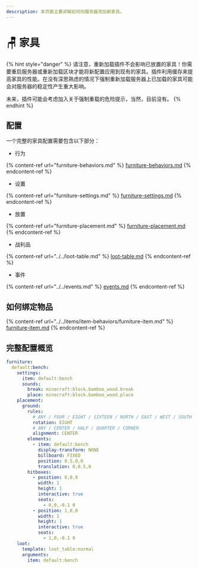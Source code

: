 ```yaml
---
description: 本页面主要讲解如何向服务器添加新家具。
---
```


# 🪑 家具

{% hint style="danger" %}
请注意，重新加载插件不会影响已放置的家具！你需要重启服务器或重新加载区块才能将新配置应用到现有的家具。插件利用缓存来提高家具的性能。在没有深思熟虑的情况下强制重新加载服务器上已加载的家具可能会对服务器的稳定性产生重大影响。

未来，插件可能会考虑加入关于强制重载的危险提示，当然，目前没有。
{% endhint %}

## 配置 <a href="#sections-to-configure" id="sections-to-configure"></a>

一个完整的家具配置需要包含以下部分：

* 行为

{% content-ref url="furniture-behaviors.md" %}
[furniture-behaviors.md](furniture-behaviors.md)
{% endcontent-ref %}

* 设置

{% content-ref url="furniture-settings.md" %}
[furniture-settings.md](furniture-settings.md)
{% endcontent-ref %}

* 放置

{% content-ref url="furniture-placement.md" %}
[furniture-placement.md](furniture-placement.md)
{% endcontent-ref %}

* 战利品

{% content-ref url="../../loot-table.md" %}
[loot-table.md](../../loot-table.md)
{% endcontent-ref %}

* 事件

{% content-ref url="../../events.md" %}
[events.md](../../events.md)
{% endcontent-ref %}

## 如何绑定物品 <a href="#how-to-bind-items" id="how-to-bind-items"></a>

{% content-ref url="../../items/item-behaviors/furniture-item.md" %}
[furniture-item.md](../../items/item-behaviors/furniture-item.md)
{% endcontent-ref %}

## 完整配置概览 <a href="#full-config-overview" id="full-config-overview"></a>

```yaml
furniture:
  default:bench:
    settings:
      item: default:bench
      sounds:
        break: minecraft:block.bamboo_wood.break
        place: minecraft:block.bamboo_wood.place
    placement:
      ground:
        rules:
          # ANY / FOUR / EIGHT / SIXTEEN / NORTH / EAST / WEST / SOUTH
          rotation: EIGHT
          # ANY / CENTER / HALF / QUARTER / CORNER
          alignment: CENTER
        elements:
          - item: default:bench
            display-transform: NONE
            billboard: FIXED
            position: 0.5,0,0
            translation: 0,0.5,0
        hitboxes:
          - position: 0,0,0
            width: 1
            height: 1
            interactive: true
            seats:
              - 0,0,-0.1 0
          - position: 1,0,0
            width: 1
            height: 1
            interactive: true
            seats:
              - 1,0,-0.1 0
    loot:
      template: loot_table:normal
      arguments:
        item: default:bench
```
